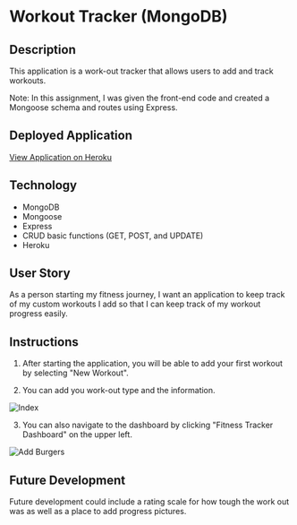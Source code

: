 # Workout Tracker (MongoDB)

## Description

This application is a work-out tracker that allows users to add and track workouts.

Note: In this assignment, I was given the front-end code and created a Mongoose schema and routes using Express.

## Deployed Application

[View Application on Heroku](https://kk-workout-tracker.herokuapp.com/)

## Technology

* MongoDB
* Mongoose
* Express
* CRUD basic functions (GET, POST, and UPDATE)
* Heroku

## User Story

As a person starting my fitness journey, I want an application to keep track of my custom workouts I add so that I can keep track of my workout progress easily.

## Instructions

1. After starting the application, you will be able to add your first workout by selecting "New Workout".

2. You can add you work-out type and the information.

![Index](https://kaykuhl.github.io/homework-16/public/assets/images/add-excercise.JPG)

3. You can also navigate to the dashboard by clicking "Fitness Tracker Dashboard" on the upper left.

![Add Burgers](https://kaykuhl.github.io/homework-16/public/assets/images/dashboard.JPG)


## Future Development

Future development could include a rating scale for how tough the work out was as well as a place to add progress pictures.